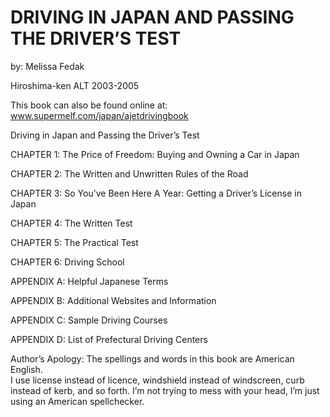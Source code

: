 # DRIVING IN JAPAN AND PASSING THE DRIVER’S TEST

by: Melissa Fedak

Hiroshima-ken ALT 2003-2005

This book can also be found online at:
www.supermelf.com/japan/ajetdrivingbook 

Driving in Japan and  Passing the Driver’s Test

CHAPTER 1: The Price of Freedom:  Buying and Owning a Car in Japan

CHAPTER 2: The Written and Unwritten Rules of the Road

CHAPTER 3: So You’ve Been Here A Year:  Getting a Driver’s License in Japan

CHAPTER 4: The Written Test

CHAPTER 5: The Practical Test

CHAPTER 6: Driving School

APPENDIX A: Helpful Japanese Terms

APPENDIX B: Additional Websites and Information

APPENDIX C: Sample Driving Courses

APPENDIX D: List of Prefectural Driving Centers

Author’s Apology:  The spellings and words in this book are American English.  
I use  license instead of licence, windshield instead of windscreen, 
curb instead of kerb, and so forth.  I’m not trying to mess with your head, 
I’m just using an American spellchecker.
